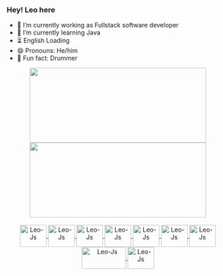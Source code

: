 ### Hey! Leo here

- 🔭 I’m currently working as Fullstack software developer
- 🌱 I’m currently learning Java
- ⏳ English Loading
- 😄 Pronouns: He/him
- 🥁 Fun fact: Drummer

<div align="center">
  <a href="https://github.com/Leonardo-Campos">
  <img height="170em" width="400em" src="https://github-readme-stats.vercel.app/api?username=Leonardo-Campos&show_icons=true&theme=tokyonight&include_all_commits=true&count_private=true"/>
  <img height="170em" width="400em" src="https://github-readme-stats.vercel.app/api/top-langs/?username=Leonardo-Campos&layout=compact&langs_count=7&theme=tokyonight"/>
</div>
  <div align="center" style="display: inline_block"><br>
  <img align="center" alt="Leo-Js" height="50" width="60" src="https://cdn.jsdelivr.net/gh/devicons/devicon/icons/java/java-plain.svg">
  <img align="center" alt="Leo-Js" height="50" width="60" src="https://cdn.jsdelivr.net/gh/devicons/devicon/icons/spring/spring-original.svg">
  <img align="center" alt="Leo-Js" height="50" width="60" src="https://cdn.jsdelivr.net/gh/devicons/devicon/icons/mysql/mysql-original.svg">
  <img align="center" alt="Leo-Js" height="50" width="60" src="https://cdn.jsdelivr.net/gh/devicons/devicon/icons/postgresql/postgresql-original.svg">
  <img align="center" alt="Leo-Js" height="50" width="60" src="https://cdn.jsdelivr.net/gh/devicons/devicon/icons/mongodb/mongodb-plain-wordmark.svg">
  <img align="center" alt="Leo-Js" height="50" width="60" src="https://cdn.jsdelivr.net/gh/devicons/devicon/icons/angularjs/angularjs-plain.svg">
  <img align="center" alt="Leo-Js" height="50" width="60" src="https://cdn.jsdelivr.net/gh/devicons/devicon/icons/docker/docker-plain.svg">
  <img align="center" alt="Leo-Js" height="50" width="100" src="https://cdn.jsdelivr.net/gh/devicons/devicon/icons/amazonwebservices/amazonwebservices-plain-wordmark.svg">
  <img align="center" alt="Leo-Js" height="50" width="60" src="https://cdn.jsdelivr.net/gh/devicons/devicon/icons/kubernetes/kubernetes-plain.svg"> 
</div>
  
  ##

